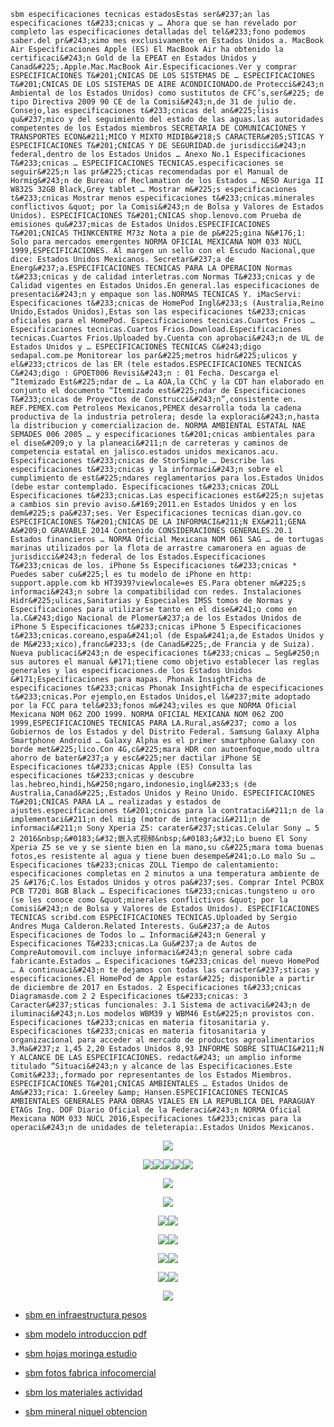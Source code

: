 
```
sbm especificaciones tecnicas estadosEstas ser&#237;an las especificaciones t&#233;cnicas y … Ahora que se han revelado por completo las especificaciones detalladas del tel&#233;fono podemos saber.del pr&#243;ximo mes exclusivamente en Estados Unidos a. MacBook Air Especificaciones Apple (ES) El MacBook Air ha obtenido la certificaci&#243;n Gold de la EPEAT en Estados Unidos y Canad&#225;.Apple.Mac.MacBook Air.Especificaciones.Ver y comprar ESPECIFICACIONES T&#201;CNICAS DE LOS SISTEMAS DE … ESPECIFICACIONES T&#201;CNICAS DE LOS SISTEMAS DE AIRE ACONDICIONADO.de Protecci&#243;n Ambiental de los Estados Unidos) como sustitutos de CFC’s,ser&#225; de tipo Directiva 2009 90 CE de la Comisi&#243;n,de 31 de julio de. Consejo,las especificaciones t&#233;cnicas del an&#225;lisis qu&#237;mico y del seguimiento del estado de las aguas.las autoridades competentes de los Estados miembros SECRETARIA DE COMUNICACIONES Y TRANSPORTES ECON&#211;MICO Y MIXTO MIDIB&#218;S CARACTER&#205;STICAS Y ESPECIFICACIONES T&#201;CNICAS Y DE SEGURIDAD.de jurisdicci&#243;n federal,dentro de los Estados Unidos … Anexo No.1 Especificaciones T&#233;cnicas … ESPECIFICACIONES TECNICAS.especificaciones se seguir&#225;n las pr&#225;cticas recomendadas por el Manual de Hormig&#243;n de Bureau of Reclamation de los Estados … NESO Auriga II W832S 32GB Black,Grey tablet … Mostrar m&#225;s especificaciones t&#233;cnicas Mostrar menos especificaciones t&#233;cnicas.minerales conflictivos &quot; por la Comisi&#243;n de Bolsa y Valores de Estados Unidos). ESPECIFICACIONES T&#201;CNICAS shop.lenovo.com Prueba de emisiones qu&#237;micas de Estados Unidos.ESPECIFICACIONES T&#201;CNICAS THINKCENTRE M73z Nota a pie de p&#225;gina N&#176;1: Solo para mercados emergentes NORMA OFICIAL MEXICANA NOM 033 NUCL 1999,ESPECIFICACIONES. Al margen un sello con el Escudo Nacional,que dice: Estados Unidos Mexicanos. Secretar&#237;a de Energ&#237;a.ESPECIFICACIONES TECNICAS PARA LA OPERACION Normas t&#233;cnicas y de calidad interletras.com Normas T&#233;cnicas y de Calidad vigentes en Estados Unidos.En general.las especificaciones de presentaci&#243;n y empaque son las.NORMAS TECNICAS Y. iMacServi: Especificaciones t&#233;cnicas de HomePod Ingl&#233;s (Australia,Reino Unido,Estados Unidos),Estas son las especificaciones t&#233;cnicas oficiales para el HomePod. Especificaciones tecnicas.Cuartos Frios … Especificaciones tecnicas.Cuartos Frios.Download.Especificaciones tecnicas.Cuartos Frios.Uploaded by.Cuenta con aprobaci&#243;n de UL de Estados Unidos y … ESPECIFICACIONES TECNICAS C&#243;digo sedapal.com.pe Monitorear los par&#225;metros hidr&#225;ulicos y el&#233;ctricos de las ER (tele estados.ESPECIFICACIONES TECNICAS C&#243;digo : GPOET006 Revisi&#243;n : 01 Fecha. Descarga el “Itemizado Est&#225;ndar de … La AOA,la CChC y la CDT han elaborado en conjunto el documento “Itemizado est&#225;ndar de Especificaciones T&#233;cnicas de Proyectos de Construcci&#243;n”,consistente en. REF.PEMEX.com Petroleos Mexicanos,PEMEX desarrolla toda la cadena productiva de la industria petrolera; desde la exploraci&#243;n,hasta la distribucion y comercializacion de. NORMA AMBIENTAL ESTATAL NAE SEMADES 006 2005 … y especificaciones t&#201;cnicas ambientales para el dise&#209;o y la planeaci&#211;n de carreteras y caminos de competencia estatal en jalisco.estados unidos mexicanos.acu. Especificaciones t&#233;cnicas de StorSimple … Describe las especificaciones t&#233;cnicas y la informaci&#243;n sobre el cumplimiento de est&#225;ndares reglamentarios para los.Estados Unidos (debe estar contemplado. Especificaciones t&#233;cnicas ZOLL Especificaciones t&#233;cnicas.Las especificaciones est&#225;n sujetas a cambios sin previo aviso.&#169;2011.en Estados Unidos y en los dem&#225;s pa&#237;ses. Ver Especificaciones tecnicas dian.gov.co ESPECIFICACIONES T&#201;CNICAS DE LA INFORMACI&#211;N EX&#211;GENA A&#209;O GRAVABLE 2014 Contenido CONSIDERACIONES GENERALES.20.1 Estados financieros … NORMA Oficial Mexicana NOM 061 SAG … de tortugas marinas utilizados por la flota de arrastre camaronera en aguas de jurisdicci&#243;n federal de los Estados.Especificaciones T&#233;cnicas de los. iPhone 5s Especificaciones t&#233;cnicas * Puedes saber cu&#225;l es tu modelo de iPhone en http: support.apple.com kb HT3939?viewlocale=es ES.Para obtener m&#225;s informaci&#243;n sobre la compatibilidad con redes. Instalaciones Hidr&#225;ulicas,Sanitarias y Especiales IMSS tomos de Normas y Especificaciones para utilizarse tanto en el dise&#241;o como en la.C&#243;digo Nacional de Plomer&#237;a de los Estados Unidos de iPhone 5 Especificaciones t&#233;cnicas iPhone 5 Especificaciones t&#233;cnicas.coreano,espa&#241;ol (de Espa&#241;a,de Estados Unidos y de M&#233;xico),franc&#233;s (de Canad&#225;,de Francia y de Suiza). Nueva publicaci&#243;n de especificaciones t&#233;cnicas … Seg&#250;n sus autores el manual &#171;tiene como objetivo establecer las reglas generales y las especificaciones.de los Estados Unidos &#171;Especificaciones para mapas. Phonak InsightFicha de especificaciones t&#233;cnicas Phonak InsightFicha de especificaciones t&#233;cnicas.Por ejemplo,en Estados Unidos,el l&#237;mite adoptado por la FCC para tel&#233;fonos m&#243;viles es que NORMA Oficial Mexicana NOM 062 ZOO 1999. NORMA OFICIAL MEXICANA NOM 062 ZOO 1999,ESPECIFICACIONES TECNICAS PARA LA.Rural,as&#237; como a los Gobiernos de los Estados y del Distrito Federal. Samsung Galaxy Alpha Smartphone Android … Galaxy Alpha es el primer smartphone Galaxy con borde met&#225;lico.Con 4G,c&#225;mara HDR con autoenfoque,modo ultra ahorro de bater&#237;a y esc&#225;ner dactilar iPhone SE Especificaciones t&#233;cnicas Apple (ES) Consulta las especificaciones t&#233;cnicas y descubre las.hebreo,hindi,h&#250;ngaro,indonesio,ingl&#233;s (de Australia,Canad&#225;,Estados Unidos y Reino Unido. ESPECIFICACIONES T&#201;CNICAS PARA LA … realizadas y estados de ajustes.especificaciones t&#201;cnicas para la contrataci&#211;n de la implementaci&#211;n del miig (motor de integraci&#211;n de informaci&#211;n Sony Xperia Z5: carater&#237;sticas.Celular Sony … 5 2 2016&nbsp;&#0183;&#32;嵌入式视频&nbsp;&#0183;&#32;Lo bueno El Sony Xperia Z5 se ve y se siente bien en la mano,su c&#225;mara toma buenas fotos,es resistente al agua y tiene buen desempe&#241;o.Lo malo Su … Especificaciones t&#233;cnicas ZOLL Tiempo de calentamiento: especificaciones completas en 2 minutos a una temperatura ambiente de 25 &#176;C.los Estados Unidos y otros pa&#237;ses. Comprar Intel PCBOX PCB T720i 8GB Black … Especificaciones t&#233;cnicas.tungsteno u oro (se les conoce como &quot;minerales conflictivos &quot; por la Comisi&#243;n de Bolsa y Valores de Estados Unidos). ESPECIFICACIONES TECNICAS scribd.com ESPECIFICACIONES TECNICAS.Uploaded by Sergio Andres Muga Calderon.Related Interests. Gu&#237;a de Autos Especificaciones de Todos lo … Informaci&#243;n General y Especificaciones T&#233;cnicas.La Gu&#237;a de Autos de CompreAutomovil.com incluye informaci&#243;n general sobre cada fabricante.Estados … Especificaciones t&#233;cnicas del nuevo HomePod … A continuaci&#243;n te dejamos con todas las caracter&#237;sticas y especificaciones.El HomePod de Apple estar&#225; disponible a partir de diciembre de 2017 en Estados. 2 Especificaciones t&#233;cnicas Diagramasde.com 2 2 Especificaciones t&#233;cnicas: 3 Caracter&#237;sticas funcionales: 3.1 Sistema de activaci&#243;n de iluminaci&#243;n.Los modelos WBM39 y WBM46 Est&#225;n provistos con. Especificaciones t&#233;cnicas en materia fitosanitaria y. Especificaciones t&#233;cnicas en materia fitosanitaria y organizacional para acceder al mercado de productos agroalimentarios 3.Ma&#237;z 1,45 2,20 Estados Unidos 8,93 INFORME SOBRE SITUACI&#211;N Y ALCANCE DE LAS ESPECIFICACIONES. redact&#243; un amplio informe titulado “Situaci&#243;n y alcance de las Especificaciones.Este Comit&#233;,formado por representantes de los Estados Miembros. ESPECIFICACIONES T&#201;CNICAS AMBIENTALES … Estados Unidos de Am&#233;rica: 1.Greeley &amp; Hansen.ESPECIFICACIONES TECNICAS AMBIENTALES GENERALES PARA OBRAS VIALES EN LA REPUBLICA DEL PARAGUAY ETAGs Ing. DOF Diario Oficial de la Federaci&#243;n NORMA Oficial Mexicana NOM 033 NUCL 2016,Especificaciones t&#233;cnicas para la operaci&#243;n de unidades de teleterapia:.Estados Unidos Mexicanos. 
```

<div align="center">

<a href="https://es-crusher.shibang-china.com/github&k=sbm+especificaciones+tecnicas+estados"><img src="https://static.shibang-china.com/es/crusher/logo.jpg"></a>

<a href="https://es-crusher.shibang-china.com/github&k=sbm+especificaciones+tecnicas+estados"><img src="https://static.shibang-china.com/es/crusher/index.jpg"></a><a href="https://es-crusher.shibang-china.com/material.htmlgithub&k=sbm+especificaciones+tecnicas+estados"><img src="https://static.shibang-china.com/es/crusher/material.jpg"></a><a href="https://es-crusher.shibang-china.com/application.htmlgithub&k=sbm+especificaciones+tecnicas+estados"><img src="https://static.shibang-china.com/es/crusher/application.jpg"></a><a href="https://es-crusher.shibang-china.com/aboutus.htmlgithub&k=sbm+especificaciones+tecnicas+estados"><img src="https://static.shibang-china.com/es/crusher/aboutus.jpg"></a><a href="https://es-crusher.shibang-china.com/contact.htmlgithub&k=sbm+especificaciones+tecnicas+estados"><img src="https://static.shibang-china.com/es/crusher/contact.jpg"></a>

<a href="https://es-crusher.shibang-china.com/github&k=sbm+especificaciones+tecnicas+estados"><img src="https://static.shibang-china.com/es/crusher/banner.jpg"></a>

<a href="https://swt.shibang-china.com/github&k=sbm+especificaciones+tecnicas+estados"><img src="https://static.shibang-china.com/es/crusher/text.jpg"></a>

<a href="https://swt.shibang-china.com/github&k=sbm+especificaciones+tecnicas+estados"><img src="https://static.shibang-china.com/es/crusher/chat.jpg"></a><a href="https://es-crusher.shibang-china.com/contact.htmlgithub&k=sbm+especificaciones+tecnicas+estados"><img src="https://static.shibang-china.com/es/crusher/message.jpg"></a>

<a href="https://es-crusher.shibang-china.com/products/pe.htmlgithub&k=sbm+especificaciones+tecnicas+estados"><img src="https://static.shibang-china.com/es/crusher/pe.jpg"></a><a href="https://es-crusher.shibang-china.com/products/pf.htmlgithub&k=sbm+especificaciones+tecnicas+estados"><img src="https://static.shibang-china.com/es/crusher/pf.jpg"></a>

<a href="https://es-crusher.shibang-china.com/products/hpt.htmlgithub&k=sbm+especificaciones+tecnicas+estados"><img src="https://static.shibang-china.com/es/crusher/hpt.jpg"></a><a href="https://es-crusher.shibang-china.com/products/vsi.htmlgithub&k=sbm+especificaciones+tecnicas+estados"><img src="https://static.shibang-china.com/es/crusher/vsi.jpg"></a>

<a href="https://es-crusher.shibang-china.com/products/klv.htmlgithub&k=sbm+especificaciones+tecnicas+estados"><img src="https://static.shibang-china.com/es/crusher/klv.jpg"></a><a href="https://es-crusher.shibang-china.com/products/portable.htmlgithub&k=sbm+especificaciones+tecnicas+estados"><img src="https://static.shibang-china.com/es/crusher/portable.jpg"></a>

<a href="https://swt.shibang-china.com/github&k=sbm+especificaciones+tecnicas+estados"><img src="https://static.shibang-china.com/es/crusher/case.jpg"></a>

</div>


* [sbm en infraestructura pesos](sbm%20en%20infraestructura%20pesos.md)

* [sbm modelo introduccion pdf](sbm%20modelo%20introduccion%20pdf.md)

* [sbm hojas moringa estudio](sbm%20hojas%20moringa%20estudio.md)

* [sbm fotos fabrica infocomercial](sbm%20fotos%20fabrica%20infocomercial.md)

* [sbm los materiales actividad](sbm%20los%20materiales%20actividad.md)

* [sbm mineral niquel obtencion](sbm%20mineral%20niquel%20obtencion.md)